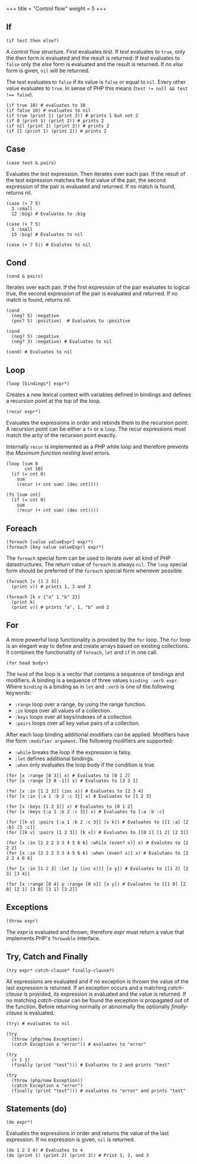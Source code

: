 +++
title = "Control flow"
weight = 5
+++

## If

```phel
(if test then else?)
```

A control flow structure. First evaluates _test_. If _test_ evaluates to `true`, only the _then_ form is evaluated and the result is returned. If _test_ evaluates to `false` only the _else_ form is evaluated and the result is returned. If no _else_ form is given, `nil` will be returned.

The _test_ evaluates to `false` if its value is `false` or equal to `nil`. Every other value evaluates to `true`. In sense of PHP this means (`test != null && test !== false`).

```phel
(if true 10) # evaluates to 10
(if false 10) # evaluates to nil
(if true (print 1) (print 2)) # prints 1 but not 2
(if 0 (print 1) (print 2)) # prints 2
(if nil (print 1) (print 2)) # prints 2
(if [] (print 1) (print 2)) # prints 2
```

## Case

```phel
(case test & pairs)
```

Evaluates the _test_ expression. Then iterates over each pair. If the result of the test expression matches the first value of the pair, the second expression of the pair is evaluated and returned. If no match is found, returns nil.

```phel
(case (+ 7 5)
  3 :small
  12 :big) # Evaluates to :big

(case (+ 7 5)
  3 :small
  15 :big) # Evaluates to nil

(case (+ 7 5)) # Evalutes to nil
```

## Cond

```phel
(cond & pairs)
```

Iterates over each pair. If the first expression of the pair evaluates to logical true, the second expression of the pair is evaluated and returned. If no match is found, returns nil.

```phel
(cond
  (neg? 5) :negative
  (pos? 5) :positive)  # Evaluates to :positive

(cond
  (neg? 5) :negative
  (neg? 3) :negative) # Evaluates to nil

(cond) # Evaluates to nil
```

## Loop

```phel
(loop [bindings*] expr*)
```
Creates a new lexical context with variables defined in bindings and defines a recursion point at the top of the loop.

```phel
(recur expr*)
```
Evaluates the expressions in order and rebinds them to the recursion point. A recursion point can be either a `fn` or a `loop`. The recur expressions must match the arity of the recursion point exactly.

Internally `recur` is implemented as a PHP while loop and therefore prevents the _Maximum function nesting level_ errors.

```phel
(loop [sum 0
       cnt 10]
  (if (= cnt 0)
    sum
    (recur (+ cnt sum) (dec cnt))))

(fn [sum cnt]
  (if (= cnt 0)
    sum
    (recur (+ cnt sum) (dec cnt))))
```

## Foreach

```phel
(foreach [value valueExpr] expr*)
(foreach [key value valueExpr] expr*)
```
The `foreach` special form can be used to iterate over all kind of PHP datastructures. The return value of `foreach` is always `nil`. The `loop` special form should be preferred of the `foreach` special form whenever possible.

```
(foreach [v [1 2 3]]
  (print v)) # prints 1, 2 and 3

(foreach [k v {"a" 1 "b" 2}]
  (print k)
  (print v)) # prints "a", 1, "b" and 2
```

## For

A more powerful loop functionality is provided by the `for` loop. The `for` loop is an elegant way to define and create arrays based on existing collections. It combines the functionality of `foreach`, `let` and `if` in one call.

```phel
(for head body+)
```

The `head` of the loop is a vector that contains a
sequence of bindings and modifiers. A binding is a sequence of three
values `binding :verb expr`. Where `binding` is a binding as
in `let` and `:verb` is one of the following keywords:

* `:range` loop over a range, by using the range function.
* `:in` loops over all values of a collection.
* `:keys` loops over all keys/indexes of a collection.
* `:pairs` loops over all key value pairs of a collection.

After each loop binding additional modifiers can be applied. Modifiers
have the form `:modifier argument`. The following modifiers are supported:

* `:while` breaks the loop if the expression is falsy.
* `:let` defines additional bindings.
* `:when` only evaluates the loop body if the condition is true.

```phel
(for [x :range [0 3]] x) # Evaluates to [0 1 2]
(for [x :range [3 0 -1]] x) # Evaluates to [3 2 1]

(for [x :in [1 2 3]] (inc x)) # Evaluates to [2 3 4]
(for [x :in {:a 1 :b 2 :c 3}] x) # Evaluates to [1 2 3]

(for [x :keys [1 2 3]] x) # Evaluates to [0 1 2]
(for [x :keys {:a 1 :b 2 :c 3}] x) # Evaluates to [:a :b :c]

(for [[k v] :pairs {:a 1 :b 2 :c 3}] [v k]) # Evaluates to [[1 :a] [2 :b] [3 :c]]
(for [[k v] :pairs [1 2 3]] [k v]) # Evaluates to [[0 1] [1 2] [2 3]]

(for [x :in [2 2 2 3 3 4 5 6 6] :while (even? x)] x) # Evalutes to [2 2 2]
(for [x :in [2 2 2 3 3 4 5 6 6] :when (even? x)] x) # Evalutaes to [2 2 2 4 6 6]

(for [x :in [1 2 3] :let [y (inc x)]] [x y]) # Evaluates to [[1 2] [2 3] [3 4]]

(for [x :range [0 4] y :range [0 x]] [x y]) # Evaluates to [[1 0] [2 0] [2 1] [3 0] [3 1] [3 2]]
```

## Exceptions

```phel
(throw expr)
```

The _expr_ is evaluated and thrown, therefore _expr_ must return a value that implements PHP's `Throwable` interface.

## Try, Catch and Finally

```phel
(try expr* catch-clause* finally-clause?)
```

All expressions are evaluated and if no exception is thrown the value of the last expression is returned. If an exception occurs and a matching _catch-clause_ is provided, its expression is evaluated and the value is returned. If no matching _catch-clause_ can be found the exception is propagated out of the function. Before returning normally or abnormally the optionally _finally-clause_ is evaluated.

```phel
(try) # evaluates to nil

(try
  (throw (php/new Exception))
  (catch Exception e "error")) # evaluates to "error"

(try
  (+ 1 1)
  (finally (print "test"))) # Evaluates to 2 and prints "test"

(try
  (throw (php/new Exception))
  (catch Exception e "error")
  (finally (print "test"))) # evaluates to "error" and prints "test"
```

## Statements (do)

```phel
(do expr*)
```

Evaluates the expressions in order and returns the value of the last expression. If no expression is given, `nil` is returned.

```phel
(do 1 2 3 4) # Evaluates to 4
(do (print 1) (print 2) (print 3)) # Print 1, 2, and 3
```
